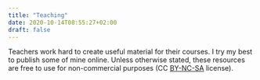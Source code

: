 ```yaml
---
title: "Teaching"
date: 2020-10-14T08:55:27+02:00
draft: false
---
```


Teachers work hard to create useful material for their courses. I try my best to publish some of mine online. Unless otherwise stated, these resources are free to use for non-commercial purposes (CC [BY-NC-SA](https://creativecommons.org/licenses/by-nc-sa/4.0/) license).
